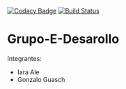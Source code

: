 [![Codacy Badge](https://api.codacy.com/project/badge/Grade/14734508ddff4edd966a4bed5d099457)](https://app.codacy.com/manual/GonzaloGuasch/Grupo-E-Desarollo?utm_source=github.com&utm_medium=referral&utm_content=GonzaloGuasch/Grupo-E-Desarollo&utm_campaign=Badge_Grade_Dashboard)
[![Build Status](https://travis-ci.org/GonzaloGuasch/Grupo-E-Desarollo.svg?branch=master)](https://travis-ci.org/GonzaloGuasch/Grupo-E-Desarollo)


# Grupo-E-Desarollo

Integrantes: 
  * Iara Ale
  * Gonzalo Guasch
